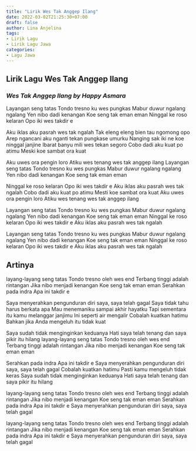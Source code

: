 ```yaml
---
title: "Lirik Wes Tak Anggep Ilang"
date: 2022-03-02T21:25:30+07:00
draft: false
author: Lina Anjelina
tags: 
- Lirik Lagu
- Lirik Lagu Jawa
categories:
- Lagu Jawa
---
```


## Lirik Lagu Wes Tak Anggep Ilang
### _Wes Tak Anggep Ilang by Happy Asmara_
Layangan seng tatas
Tondo tresno ku wes pungkas
Mabur duwur ngalang ngalang
Yen nibo dadi kenangan
Koe seng tak eman eman
Ninggal ke roso kelaran
Opo iki wes takdir e

Aku iklas aku pasrah wes tak ngalah
Tak eleng eleng bien tau ngomong opo
Arep ngancani aku nganti tekan pungkase umurku
Nanging sak iki ne koe ninggal janjine
Ibarat banyu mili wes tekan segoro
Cobo dadi aku kuat po atimu
Meski koe sambat ora kuat

Aku uwes ora pengin loro
Atiku wes tenang wes tak anggep ilang
Layangan seng tatas
Tondo tresno ku wes pungkas
Mabur duwur ngalang ngalang
Yen nibo dadi kenangan
Koe seng tak eman eman

Ninggal ke roso kelaran
Opo iki wes takdir e
Aku iklas aku pasrah wes tak ngalah
Cobo dadi aku kuat po atimu
Mesti koe sambat ora kuat
Aku uwes ora pengin loro
Atiku wes tenang wes tak anggep ilang

Layangan seng tatas
Tondo tresno ku wes pungkas
Mabur duwur ngalang ngalang
Yen nibo dadi kenangan
Koe seng tak eman eman
Ninggal ke roso kelaran
Opo iki wes takdir e
Aku iklas aku pasrah wes tak ngalah

Layangan seng tatas
Tondo tresno ku wes pungkas
Mabur duwur ngalang ngalang
Yen nibo dadi kenangan
Koe seng tak eman eman
Ninggal ke roso kelaran
Opo iki wes takdir e
Aku iklas aku pasrah wes tak ngalah
## Artinya

layang-layang seng tatas
Tondo tresno oleh wes end
Terbang tinggi adalah rintangan
Jika nibo menjadi kenangan
Koe seng tak eman eman
Serahkan pada indra
Apa ini takdir e

Saya menyerahkan pengunduran diri saya, saya telah gagal
Saya tidak tahu harus berkata apa
Mau menemaniku sampai akhir hayatku
Tapi sementara itu kamu melanggar janjimu
Ini seperti air mengalir
Cobalah kuatkan hatimu
Bahkan jika Anda mengeluh itu tidak kuat

Saya sudah tidak menginginkan keduanya
Hati saya telah tenang dan saya pikir itu hilang
layang-layang seng tatas
Tondo tresno oleh wes end
Terbang tinggi adalah rintangan
Jika nibo menjadi kenangan
Koe seng tak eman eman

Serahkan pada indra
Apa ini takdir e
Saya menyerahkan pengunduran diri saya, saya telah gagal
Cobalah kuatkan hatimu
Pasti kamu mengeluh tidak keras
Saya sudah tidak menginginkan keduanya
Hati saya telah tenang dan saya pikir itu hilang

layang-layang seng tatas
Tondo tresno oleh wes end
Terbang tinggi adalah rintangan
Jika nibo menjadi kenangan
Koe seng tak eman eman
Serahkan pada indra
Apa ini takdir e
Saya menyerahkan pengunduran diri saya, saya telah gagal

layang-layang seng tatas
Tondo tresno oleh wes end
Terbang tinggi adalah rintangan
Jika nibo menjadi kenangan
Koe seng tak eman eman
Serahkan pada indra
Apa ini takdir e
Saya menyerahkan pengunduran diri saya, saya telah gagal


